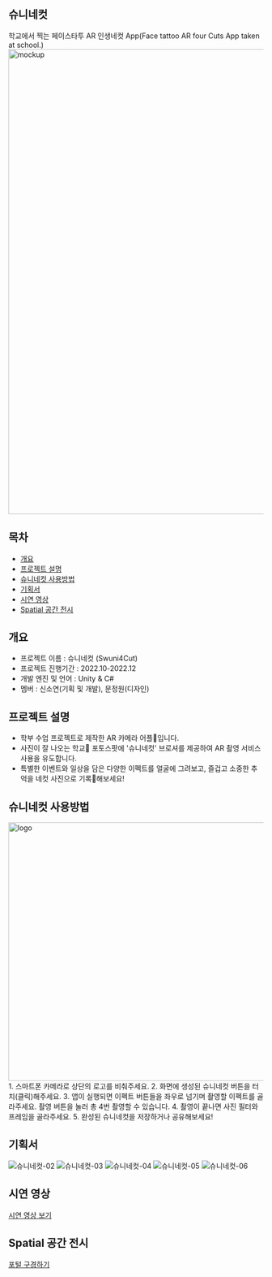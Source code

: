 ## 슈니네컷
학교에서 찍는 페이스타투 AR 인생네컷 App(Face tattoo AR four Cuts App taken at school.)
<img width="916" alt="mockup" src="https://github.com/soddengguri/Swuni4Cut/assets/88537867/f7d745d4-ae70-4d52-8bf7-dd8d2712dca4">


## 목차
  - [개요](#개요) 
  - [프로젝트 설명](#프로젝트-설명)
  - [슈니네컷 사용방법](#슈니네컷-사용방법)
  - [기획서](#기획서)
  - [시연 영상](#시연-영상)
  - [Spatial 공간 전시](#Spatial-공간-전시)


## 개요
- 프로젝트 이름 : 슈니네컷 (Swuni4Cut)
- 프로젝트 진행기간 : 2022.10-2022.12
- 개발 엔진 및 언어 : Unity & C#
- 멤버 : 신소연(기획 및 개발), 문정원(디자인)


## 프로젝트 설명
- 학부 수업 프로젝트로 제작한 AR 카메라 어플📱입니다.
- 사진이 잘 나오는 학교🏫 포토스팟에 '슈니네컷' 브로셔를 제공하여 AR 촬영 서비스 사용을 유도합니다.
- 특별한 이벤트와 일상을 담은 다양한 이펙트를 얼굴에 그려보고, 즐겁고 소중한 추억을 네컷 사진으로 기록📸해보세요!


## 슈니네컷 사용방법
<img width="509" alt="logo" src="https://github.com/soddengguri/Swuni4Cut/assets/88537867/6f1e6571-329a-4f01-8368-ee0ff9370fd5">
1. 스마트폰 카메라로 상단의 로고를 비춰주세요.
2. 화면에 생성된 슈니네컷 버튼을 터치(클릭)해주세요.
3. 앱이 실행되면 이펙트 버튼들을 좌우로 넘기며 촬영할 이펙트를 골라주세요. 촬영 버튼을 눌러 총 4번 촬영할 수 있습니다.
4. 촬영이 끝나면 사진 필터와 프레임을 골라주세요.
5. 완성된 슈니네컷을 저장하거나 공유해보세요!


## 기획서
![슈니네컷-02](https://github.com/soddengguri/Swuni4Cut/assets/88537867/7fd6a226-851f-4000-b5fa-c6163e8dad7e)
![슈니네컷-03](https://github.com/soddengguri/Swuni4Cut/assets/88537867/885465ee-5c7a-42cd-9d61-d00a54b259f0)
![슈니네컷-04](https://github.com/soddengguri/Swuni4Cut/assets/88537867/8326e019-bdc3-4018-8d8f-37cb80091ca8)
![슈니네컷-05](https://github.com/soddengguri/Swuni4Cut/assets/88537867/7274fc79-70c8-4aa5-a81c-bff430077fc1)
![슈니네컷-06](https://github.com/soddengguri/Swuni4Cut/assets/88537867/324805ca-caf8-4f14-b2c1-d14fc8d27286)


## 시연 영상
[시연 영상 보기](https://drive.google.com/file/d/18y2HuxMcXp2fxKbpu05jIMTMQAyO7LUY/view?usp=drive_link)


## Spatial 공간 전시
[포털 구경하기](https://www.spatial.io/s/soyeons-Virtual-Space-63a1ed79bff9f700011bca6a?share=1370396976383998651)
